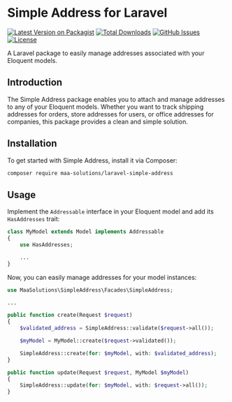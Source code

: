# Simple Address for Laravel

[![Latest Version on Packagist](https://img.shields.io/packagist/v/maa-solutions/simple-address.svg?style=flat-square)](https://packagist.org/packages/maa-solutions/simple-address)
[![Total Downloads](https://img.shields.io/packagist/dt/maa-solutions/simple-address.svg?style=flat-square)](https://packagist.org/packages/maa-solutions/simple-address)
[![GitHub Issues](https://img.shields.io/github/issues/maa-solutions/simple-address.svg?style=flat-square)](https://github.com/maa-solutions/simple-address/issues)
[![License](https://img.shields.io/github/license/maa-solutions/simple-address.svg?style=flat-square)](https://github.com/maa-solutions/simple-address/blob/master/LICENSE.md)

A Laravel package to easily manage addresses associated with your Eloquent models.

## Introduction

The Simple Address package enables you to attach and manage addresses to any of your Eloquent models. Whether you want to track shipping addresses for orders, store addresses for users, or office addresses for companies, this package provides a clean and simple solution.

## Installation

To get started with Simple Address, install it via Composer:

```sh
composer require maa-solutions/laravel-simple-address
```

## Usage

Implement the `Addressable` interface in your Eloquent model and add its `HasAddresses` trait:

```php
class MyModel extends Model implements Addressable
{
    use HasAddresses;

    ...
}
```

Now, you can easily manage addresses for your model instances:

```php
use MaaSolutions\SimpleAddress\Facades\SimpleAddress;

...

public function create(Request $request)
{
    $validated_address = SimpleAddress::validate($request->all());

    $myModel = MyModel::create($request->validated());

    SimpleAddress::create(for: $myModel, with: $validated_address);
}

public function update(Request $request, MyModel $myModel)
{
    SimpleAddress::update(for: $myModel, with: $request->all());
}
```
